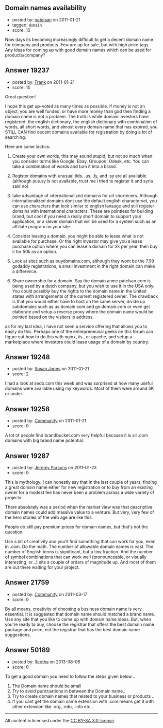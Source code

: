 ## Domain names availability

- posted by: [patelsan](https://stackexchange.com/users/-1/5360-patelsan) on 2011-01-21
- tagged: `domain`
- score: 13

Now days its becoming increasingly difficult to get a decent domain name for company and products. Few are up for sale, but with high price tags. Any ideas for coming up with good domain names which can be used for products/company?


## Answer 19237

- posted by: [Frank](https://stackexchange.com/users/-1/4858-frank) on 2011-01-21
- score: 10

Great question!

I hope this get up-voted as many times as possible.  If money is not an object, you are well funded, or have more money than god then finding a domain name is not a problem.  The truth is while domain investors have registered: the english dictionary, the english dictionary with combination of words, all short words, and almost every domain name that has expired, you STILL CAN find decent domains available for registration by doing a lot of searching.  

Here are some tactics:
 1. Create your own words, this may sound stupid, but not so much when you consider terms like Google, Ebay, Groupon, Odesk, etc.  You can take a combination of words and turn it into a brand. 

 2. Register domains with unusual tlds.  .us, .ly, and .sy are all available.  (although pus.sy is not available, trust me i tried to register it and syria said no). 

 3. take advantage of internationalized domains for url shorteners.  Although internationalized domains dont use the default english characterset, you can use characters that look similar to english lanauge and still register domains with international characters.  These are pointless for building brand, but cool if you need a really short domain to support your application, or a clever domain that will be used for a system such as an affiliate program on your site.

 4. Consider leasing a domain, you might be able to lease what is not available for purchase.  Or the right investor may give you a lease purchase option where you can lease a domain for 2k per year, then buy it for 50k as an option. 

 5. Look at sites such as buydomains.com,  although they wont be the 7.99 godaddy registrations, a small investment in the right domain can make a difference. 

 6. Share ownership for a domain.  Say the domain anme patelsan.com is being used by a dutch company, but you wish to use it in the USA only.  You could possibly buy the rights to the domain name in the United states with arrangements of the current registered owner.  The drawback is that you would either have to host on the same server, divide up subdomains such as us.domain.com and ge.domain.com or even get elaborate and setup a reverse proxy where the domain name would be pointed based on the visitors ip address. 

as for my last idea, i have not seen a service offering that allows you to easily do this.  Perhaps one of the entrepreneurial geeks on this forum can figure out how to do this with nginx, iis , or apache, and setup a marketplace where investors could lease usage of a domain by country.



  


## Answer 19248

- posted by: [Susan Jones](https://stackexchange.com/users/-1/2737-susan-jones) on 2011-01-21
- score: 2

I had a look at sedo.com this week and was surprised at how many useful domains were available using my keywords. Most of them were around 3K or under. 


## Answer 19258

- posted by: [Community](https://stackexchange.com/users/-1/-1-community) on 2011-01-21
- score: 0

A lot of people find brandbucket.com very helpful because it is all .com domains with big brand name potential.


## Answer 19287

- posted by: [Jeremy Parsons](https://stackexchange.com/users/-1/4291-jeremy-parsons) on 2011-01-23
- score: 0

This is mythology. I can honestly say that in the last couple of years, finding a great domain name either for new registration or to buy from an existing owner for a modest fee has never been a problem across a wide variety of projects.

There absolutely was a period when the market view was that descriptive domain names could add massive value to a venture. But very, very few of the hero stories of the web age are like this. 

People do still pay premium prices for domain names, but that's not the question. 

Use a bit of creativity and you'll find something that can work for you, even in .com. Do the math. The number of allowable domain names is vast. The number of English terms is significant, but a tiny fraction. And the number of symbol combinations that can work well (pronounceable, or visually interesting, or...) sits a couple of orders of magnitude up. And most of them are out there waiting for your project.


## Answer 21759

- posted by: [Community](https://stackexchange.com/users/-1/-1-community) on 2011-03-17
- score: 0

By all means, creativity of choosing a business domain name is very essential. It is suggested that domain name should matched a brand name. Use any site that you like to come up with domain name ideas. But, when you're ready to buy, choose the registrar that offers the best domain name package and price, not the registrar that has the best domain name suggestions.



## Answer 50189

- posted by: [Reetha](https://stackexchange.com/users/-1/27316-reetha) on 2013-08-06
- score: 0

To get a good domain you need to follow the steps given below...

 1. The Domain name should be small 
 2. Try to avoid punctuations in between the Domain name..
 3. Try to create domain names that related to your business or products ..
 4. If you cant get the domain name extension with .com means get it with other extension like .org, .edu, .info etc..





---

All content is licensed under the [CC BY-SA 3.0 license](https://creativecommons.org/licenses/by-sa/3.0/).
